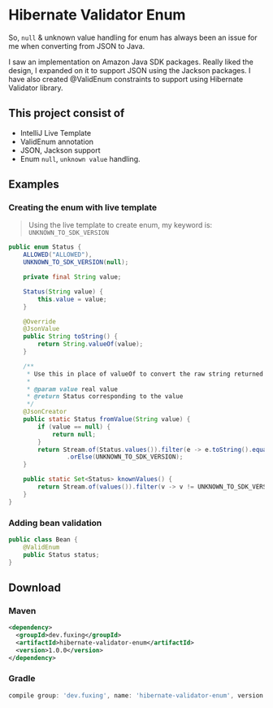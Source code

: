 # Hibernate Validator Enum

So, `null` & unknown value handling for enum has always been an issue for me when converting from JSON to Java.

I saw an implementation on Amazon Java SDK packages. 
Really liked the design, I expanded on it to support JSON using the Jackson packages. 
I have also created @ValidEnum constraints to support using Hibernate Validator library.

## This project consist of
* IntelliJ Live Template
* ValidEnum annotation 
* JSON, Jackson support
* Enum `null`, `unknown value` handling.

## Examples

### Creating the enum with live template
> Using the live template to create enum, my keyword is: `UNKNOWN_TO_SDK_VERSION`
```java
public enum Status {
    ALLOWED("ALLOWED"),
    UNKNOWN_TO_SDK_VERSION(null);

    private final String value;

    Status(String value) {
        this.value = value;
    }

    @Override
    @JsonValue
    public String toString() {
        return String.valueOf(value);
    }

    /**
     * Use this in place of valueOf to convert the raw string returned by the service into the enum value.
     *
     * @param value real value
     * @return Status corresponding to the value
     */
    @JsonCreator
    public static Status fromValue(String value) {
        if (value == null) {
            return null;
        }
        return Stream.of(Status.values()).filter(e -> e.toString().equals(value)).findFirst()
                .orElse(UNKNOWN_TO_SDK_VERSION);
    }

    public static Set<Status> knownValues() {
        return Stream.of(values()).filter(v -> v != UNKNOWN_TO_SDK_VERSION).collect(Collectors.toSet());
    }
}
```

### Adding bean validation
```java
public class Bean {
    @ValidEnum
    public Status status;
}
```

## Download
### Maven
```xml
<dependency>
  <groupId>dev.fuxing</groupId>
  <artifactId>hibernate-validator-enum</artifactId>
  <version>1.0.0</version>
</dependency>
```

### Gradle
```groovy
compile group: 'dev.fuxing', name: 'hibernate-validator-enum', version: '1.0.0'
```
